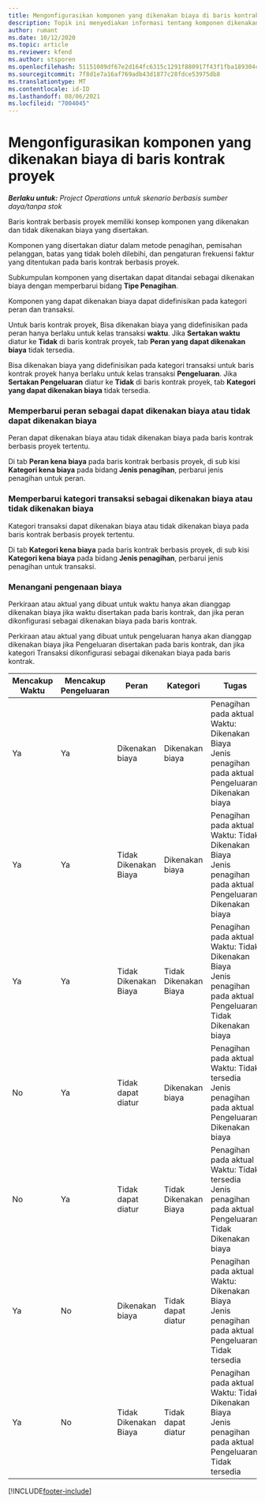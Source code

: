```yaml
---
title: Mengonfigurasikan komponen yang dikenakan biaya di baris kontrak proyek
description: Topik ini menyediakan informasi tentang komponen dikenakan biaya dan yang tidak dikenakan yang disertakan di baris kontrak.
author: rumant
ms.date: 10/12/2020
ms.topic: article
ms.reviewer: kfend
ms.author: stsporen
ms.openlocfilehash: 51151089df67e2d164fc6315c1291f880917f43f1fba189304cb305ea973cecb
ms.sourcegitcommit: 7f8d1e7a16af769adb43d1877c28fdce53975db8
ms.translationtype: MT
ms.contentlocale: id-ID
ms.lasthandoff: 08/06/2021
ms.locfileid: "7004045"
---
```

# <a name="configure-chargeable-components-of-a-project-contract-line"></a>Mengonfigurasikan komponen yang dikenakan biaya di baris kontrak proyek

_**Berlaku untuk:** Project Operations untuk skenario berbasis sumber daya/tanpa stok_

Baris kontrak berbasis proyek memiliki konsep komponen yang dikenakan dan tidak dikenakan biaya yang disertakan.

Komponen yang disertakan diatur dalam metode penagihan, pemisahan pelanggan, batas yang tidak boleh dilebihi, dan pengaturan frekuensi faktur yang ditentukan pada baris kontrak berbasis proyek.

Subkumpulan komponen yang disertakan dapat ditandai sebagai dikenakan biaya dengan memperbarui bidang **Tipe Penagihan**.

Komponen yang dapat dikenakan biaya dapat didefinisikan pada kategori peran dan transaksi.

Untuk baris kontrak proyek, Bisa dikenakan biaya yang didefinisikan pada peran hanya berlaku untuk kelas transaksi **waktu**. Jika **Sertakan waktu** diatur ke **Tidak** di baris kontrak proyek, tab **Peran yang dapat dikenakan biaya** tidak tersedia.

Bisa dikenakan biaya yang didefinisikan pada kategori transaksi untuk baris kontrak proyek hanya berlaku untuk kelas transaksi **Pengeluaran**. Jika **Sertakan Pengeluaran** diatur ke **Tidak** di baris kontrak proyek, tab **Kategori yang dapat dikenakan biaya** tidak tersedia.

### <a name="update-a-role-to-be-chargeable-or-non-chargeable"></a>Memperbarui peran sebagai dapat dikenakan biaya atau tidak dapat dikenakan biaya

Peran dapat dikenakan biaya atau tidak dikenakan biaya pada baris kontrak berbasis proyek tertentu.

Di tab **Peran kena biaya** pada baris kontrak berbasis proyek, di sub kisi **Kategori kena biaya** pada bidang **Jenis penagihan**, perbarui jenis penagihan untuk peran.

### <a name="update-a-transaction-category-to-be-chargeable-or-non-chargeable"></a>Memperbarui kategori transaksi sebagai dikenakan biaya atau tidak dikenakan biaya

Kategori transaksi dapat dikenakan biaya atau tidak dikenakan biaya pada baris kontrak berbasis proyek tertentu.

Di tab **Kategori kena biaya** pada baris kontrak berbasis proyek, di sub kisi **Kategori kena biaya** pada bidang **Jenis penagihan**, perbarui jenis penagihan untuk transaksi.

### <a name="resolve-chargeability"></a>Menangani pengenaan biaya

Perkiraan atau aktual yang dibuat untuk waktu hanya akan dianggap dikenakan biaya jika waktu disertakan pada baris kontrak, dan jika peran dikonfigurasi sebagai dikenakan biaya pada baris kontrak.

Perkiraan atau aktual yang dibuat untuk pengeluaran hanya akan dianggap dikenakan biaya jika Pengeluaran disertakan pada baris kontrak, dan jika kategori Transaksi dikonfigurasi sebagai dikenakan biaya pada baris kontrak.

| Mencakup Waktu | Mencakup Pengeluaran | Peran | Kategori | Tugas |
| --- | --- | --- | --- | --- |
| Ya | Ya | Dikenakan biaya | Dikenakan biaya | Penagihan pada aktual Waktu: Dikenakan Biaya </br>Jenis penagihan pada aktual Pengeluaran: Dikenakan biaya |
| Ya | Ya | Tidak Dikenakan Biaya | Dikenakan biaya | Penagihan pada aktual Waktu: Tidak Dikenakan Biaya </br>Jenis penagihan pada aktual Pengeluaran: Dikenakan biaya |
| Ya | Ya | Tidak Dikenakan Biaya | Tidak Dikenakan Biaya | Penagihan pada aktual Waktu: Tidak Dikenakan Biaya </br>Jenis penagihan pada aktual Pengeluaran: Tidak Dikenakan biaya |
| No | Ya | Tidak dapat diatur | Dikenakan biaya | Penagihan pada aktual Waktu: Tidak tersedia </br>Jenis penagihan pada aktual Pengeluaran: Dikenakan biaya |
| No | Ya | Tidak dapat diatur | Tidak Dikenakan Biaya | Penagihan pada aktual Waktu: Tidak tersedia </br>Jenis penagihan pada aktual Pengeluaran: Tidak Dikenakan biaya |
| Ya | No | Dikenakan biaya | Tidak dapat diatur | Penagihan pada aktual Waktu: Dikenakan Biaya </br>Jenis penagihan pada aktual Pengeluaran: Tidak tersedia |
| Ya | No | Tidak Dikenakan Biaya | Tidak dapat diatur | Penagihan pada aktual Waktu: Tidak Dikenakan Biaya </br> Jenis penagihan pada aktual Pengeluaran: Tidak tersedia |


[!INCLUDE[footer-include](../includes/footer-banner.md)]
